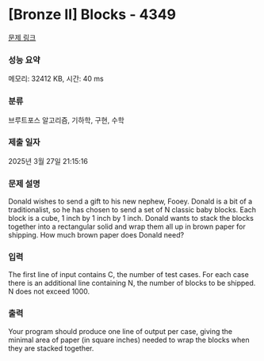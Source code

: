 # [Bronze II] Blocks - 4349 

[문제 링크](https://www.acmicpc.net/problem/4349) 

### 성능 요약

메모리: 32412 KB, 시간: 40 ms

### 분류

브루트포스 알고리즘, 기하학, 구현, 수학

### 제출 일자

2025년 3월 27일 21:15:16

### 문제 설명

<p>Donald wishes to send a gift to his new nephew, Fooey. Donald is a bit of a traditionalist, so he has chosen to send a set of N classic baby blocks. Each block is a cube, 1 inch by 1 inch by 1 inch. Donald wants to stack the blocks together into a rectangular solid and wrap them all up in brown paper for shipping. How much brown paper does Donald need?</p>

### 입력 

 <p>The first line of input contains C, the number of test cases. For each case there is an additional line containing N, the number of blocks to be shipped. N does not exceed 1000. </p>

### 출력 

 <p>Your program should produce one line of output per case, giving the minimal area of paper (in square inches) needed to wrap the blocks when they are stacked together.</p>

